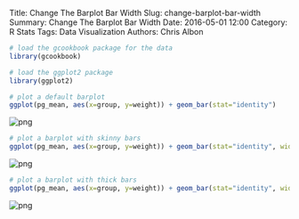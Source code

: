 Title: Change The Barplot Bar Width
Slug: change-barplot-bar-width
Summary: Change The Barplot Bar Width
Date: 2016-05-01 12:00
Category: R Stats
Tags: Data Visualization
Authors: Chris Albon




```R
# load the gcookbook package for the data
library(gcookbook)

# load the ggplot2 package
library(ggplot2)
```


```R
# plot a default barplot
ggplot(pg_mean, aes(x=group, y=weight)) + geom_bar(stat="identity")
```









![png]({filename}/images/change-barplot-bar-width_files/change-barplot-bar-width_2_1.png)



```R
# plot a barplot with skinny bars
ggplot(pg_mean, aes(x=group, y=weight)) + geom_bar(stat="identity", width=0.5)
```









![png]({filename}/images/change-barplot-bar-width_files/change-barplot-bar-width_3_1.png)



```R
# plot a barplot with thick bars
ggplot(pg_mean, aes(x=group, y=weight)) + geom_bar(stat="identity", width=1)
```









![png]({filename}/images/change-barplot-bar-width_files/change-barplot-bar-width_4_1.png)
